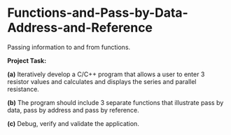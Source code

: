 # Functions-and-Pass-by-Data-Address-and-Reference

Passing information to and from functions.

**Project Task:**

**(a)**	Iteratively develop a C/C++ program that allows a user to enter 3 resistor values and calculates and displays the series and parallel resistance. 

**(b)**	The program should include 3 separate functions that illustrate pass by data, pass by address and pass by reference.

**(c)**	Debug, verify and validate the application.

